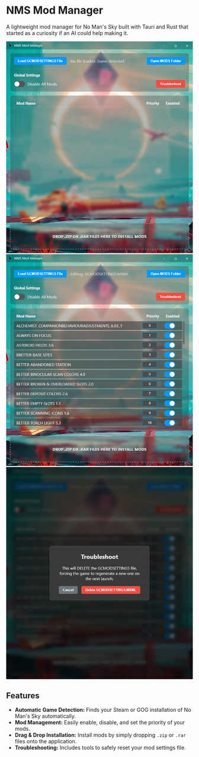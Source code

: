 # NMS Mod Manager

A lightweight mod manager for No Man's Sky built with Tauri and Rust that started as a curiosity if an AI could help making it.

![Screenshot](screenshots/Screenshot1.png)
![Screenshot](screenshots/Screenshot2.png)
![Screenshot](screenshots/Screenshot3.png)

## Features

*   **Automatic Game Detection:** Finds your Steam or GOG installation of No Man's Sky automatically.
*   **Mod Management:** Easily enable, disable, and set the priority of your mods.
*   **Drag & Drop Installation:** Install mods by simply dropping `.zip` or `.rar` files onto the application.
*   **Troubleshooting:** Includes tools to safely reset your mod settings file.